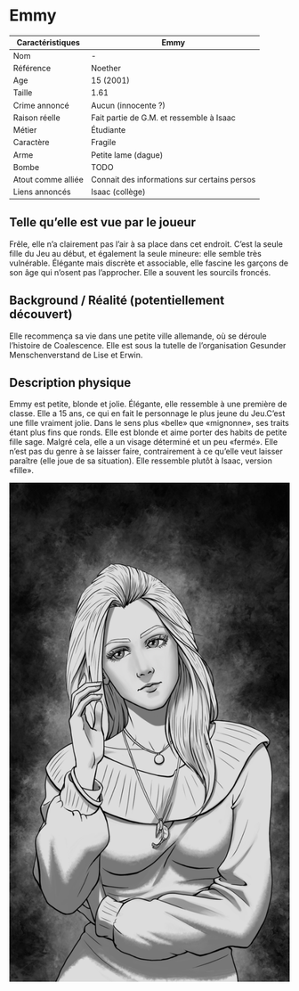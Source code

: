 # Emmy

| Caractéristiques   | Emmy                                         |
| ------------------ | -------------------------------------------- |
| Nom                | -                                            |
| Référence          | Noether                                      |
| Age                | 15 (2001)                                    |
| Taille             | 1.61                                         |
| Crime annoncé      | Aucun (innocente ?)                          |
| Raison réelle      | Fait partie de G.M. et ressemble à Isaac     |
| Métier             | Étudiante                                    |
| Caractère          | Fragile                                      |
| Arme               | Petite lame (dague)                          |
| Bombe              | TODO                                         |
| Atout comme alliée | Connait des informations sur certains persos |
| Liens annoncés     | Isaac (collège)                              |

## Telle qu’elle est vue par le joueur

Frêle, elle n’a clairement pas l’air à sa place dans cet endroit. C’est la seule fille du Jeu au début, et également la seule mineure: elle semble très vulnérable. Élégante mais discrète et associable, elle fascine les garçons de son âge qui n’osent pas l’approcher. Elle a souvent les sourcils froncés.

## Background / Réalité (potentiellement découvert)

Elle recommença sa vie dans une petite ville allemande, où se déroule l’histoire de Coalescence. Elle est sous la tutelle de l’organisation Gesunder Menschenverstand de Lise et Erwin.

## Description physique

Emmy est petite, blonde et jolie. Élégante, elle ressemble à une première de classe. Elle a 15 ans, ce qui en fait le personnage le plus jeune du Jeu.C’est une fille vraiment jolie. Dans le sens plus «belle» que «mignonne», ses traits étant plus fins que ronds. Elle est blonde et aime porter des habits de petite fille sage. Malgré cela, elle a un visage déterminé et un peu «fermé». Elle n’est pas du genre à se laisser faire, contrairement à ce qu’elle veut laisser paraître (elle joue de sa situation). Elle ressemble plutôt à Isaac, version «fille».

![portrait de emmy](../Creations/Portraits/Emmy.png)
